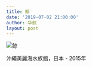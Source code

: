 ```yaml
---
title: 鲸
date: '2019-07-02 21:00:00'
author: 华航
layout: post
---
```


![鲸](https://dl.darkmatter.cn/albums/2019/2019-06/1DAB8745-ED96-474B-A93F-0E02D20EB255.jpg)

沖繩美麗海水族館，日本 - 2015年